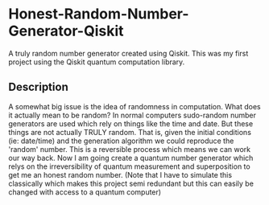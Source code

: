 # Honest-Random-Number-Generator-Qiskit
A truly random number generator created using Qiskit. This was my first project using the Qiskit quantum computation library.

## Description
A somewhat big issue is the idea of randomness in computation. What does it actually mean to be random? In normal computers sudo-random number generators are used which rely on things like the time and date. But these things are not actually TRULY random. That is, given the initial conditions (ie: date/time) and the generation algorithm we could reproduce the 'random' number. This is a reversible process which means we can work our way back. Now I am going create a quantum number generator which relys on the irreversibility of quantum measurement and superposition to get me an honest random number.
(Note that I have to simulate this classically which makes this project semi redundant but this can easily be changed with access to a quantum computer)
